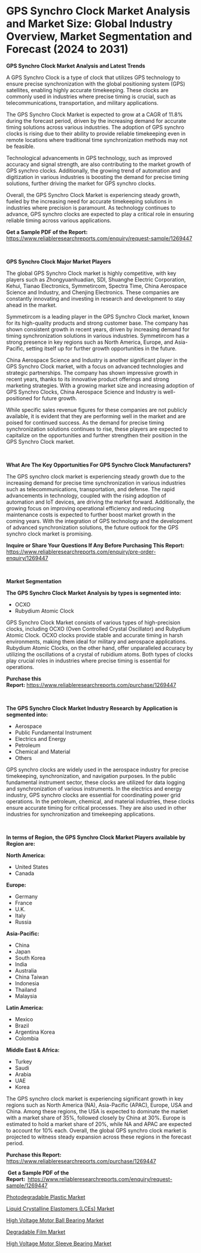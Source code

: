 <p><h1>GPS Synchro Clock Market Analysis and Market Size: Global Industry Overview, Market Segmentation and Forecast (2024 to 2031)</h1></p><p><strong>GPS Synchro Clock Market Analysis and Latest Trends</strong></p>
<p><p>A GPS Synchro Clock is a type of clock that utilizes GPS technology to ensure precise synchronization with the global positioning system (GPS) satellites, enabling highly accurate timekeeping. These clocks are commonly used in industries where precise timing is crucial, such as telecommunications, transportation, and military applications.</p><p>The GPS Synchro Clock Market is expected to grow at a CAGR of 11.8% during the forecast period, driven by the increasing demand for accurate timing solutions across various industries. The adoption of GPS synchro clocks is rising due to their ability to provide reliable timekeeping even in remote locations where traditional time synchronization methods may not be feasible.</p><p>Technological advancements in GPS technology, such as improved accuracy and signal strength, are also contributing to the market growth of GPS synchro clocks. Additionally, the growing trend of automation and digitization in various industries is boosting the demand for precise timing solutions, further driving the market for GPS synchro clocks.</p><p>Overall, the GPS Synchro Clock Market is experiencing steady growth, fueled by the increasing need for accurate timekeeping solutions in industries where precision is paramount. As technology continues to advance, GPS synchro clocks are expected to play a critical role in ensuring reliable timing across various applications.</p></p>
<p><strong>Get a Sample PDF of the Report:&nbsp;</strong> <a href="https://www.reliableresearchreports.com/enquiry/request-sample/1269447">https://www.reliableresearchreports.com/enquiry/request-sample/1269447</a></p>
<p>&nbsp;</p>
<p><strong>GPS Synchro Clock Major Market Players</strong></p>
<p><p>The global GPS Synchro Clock market is highly competitive, with key players such as Zhongyuanhuadian, SDI, Shuanghe Electric Corporation, Kehui, Tianao Electronics, Symmetircom, Spectra Time, China Aerospace Science and Industry, and Chenjing Electronics. These companies are constantly innovating and investing in research and development to stay ahead in the market.</p><p>Symmetircom is a leading player in the GPS Synchro Clock market, known for its high-quality products and strong customer base. The company has shown consistent growth in recent years, driven by increasing demand for timing synchronization solutions in various industries. Symmetircom has a strong presence in key regions such as North America, Europe, and Asia-Pacific, setting itself up for further growth opportunities in the future.</p><p>China Aerospace Science and Industry is another significant player in the GPS Synchro Clock market, with a focus on advanced technologies and strategic partnerships. The company has shown impressive growth in recent years, thanks to its innovative product offerings and strong marketing strategies. With a growing market size and increasing adoption of GPS Synchro Clocks, China Aerospace Science and Industry is well-positioned for future growth.</p><p>While specific sales revenue figures for these companies are not publicly available, it is evident that they are performing well in the market and are poised for continued success. As the demand for precise timing synchronization solutions continues to rise, these players are expected to capitalize on the opportunities and further strengthen their position in the GPS Synchro Clock market.</p></p>
<p>&nbsp;</p>
<p><strong>What Are The Key Opportunities For GPS Synchro Clock Manufacturers?</strong></p>
<p><p>The GPS synchro clock market is experiencing steady growth due to the increasing demand for precise time synchronization in various industries such as telecommunications, transportation, and defense. The rapid advancements in technology, coupled with the rising adoption of automation and IoT devices, are driving the market forward. Additionally, the growing focus on improving operational efficiency and reducing maintenance costs is expected to further boost market growth in the coming years. With the integration of GPS technology and the development of advanced synchronization solutions, the future outlook for the GPS synchro clock market is promising.</p></p>
<p><strong>Inquire or Share Your Questions If Any Before Purchasing This Report:</strong> <a href="https://www.reliableresearchreports.com/enquiry/pre-order-enquiry/1269447">https://www.reliableresearchreports.com/enquiry/pre-order-enquiry/1269447</a></p>
<p>&nbsp;</p>
<p><strong>Market Segmentation</strong></p>
<p><strong>The GPS Synchro Clock Market Analysis by types is segmented into:</strong></p>
<p><ul><li>OCXO</li><li>Rubydium Atomic Clock</li></ul></p>
<p><p>GPS Synchro Clock Market consists of various types of high-precision clocks, including OCXO (Oven Controlled Crystal Oscillator) and Rubydium Atomic Clock. OCXO clocks provide stable and accurate timing in harsh environments, making them ideal for military and aerospace applications. Rubydium Atomic Clocks, on the other hand, offer unparalleled accuracy by utilizing the oscillations of a crystal of rubidium atoms. Both types of clocks play crucial roles in industries where precise timing is essential for operations.</p></p>
<p><strong>Purchase this Report:&nbsp;</strong><a href="https://www.reliableresearchreports.com/purchase/1269447">https://www.reliableresearchreports.com/purchase/1269447</a></p>
<p>&nbsp;</p>
<p><strong>The GPS Synchro Clock Market Industry Research by Application is segmented into:</strong></p>
<p><ul><li>Aerospace</li><li>Public Fundamental Instrument</li><li>Electrics and Energy</li><li>Petroleum</li><li>Chemical and Material</li><li>Others</li></ul></p>
<p><p>GPS synchro clocks are widely used in the aerospace industry for precise timekeeping, synchronization, and navigation purposes. In the public fundamental instrument sector, these clocks are utilized for data logging and synchronization of various instruments. In the electrics and energy industry, GPS synchro clocks are essential for coordinating power grid operations. In the petroleum, chemical, and material industries, these clocks ensure accurate timing for critical processes. They are also used in other industries for synchronization and timekeeping applications.</p></p>
<p>&nbsp;</p>
<p><strong>In terms of Region, the GPS Synchro Clock Market Players available by Region are:</strong></p>
<p>
    <p> <strong> North America: </strong>
        <ul>
            <li>United States</li>
            <li>Canada</li>
        </ul>
        </p> 
    <p> <strong> Europe: </strong>
        <ul>
            <li>Germany</li>
            <li>France</li>
            <li>U.K.</li>
            <li>Italy</li>
            <li>Russia</li>
        </ul>
        </p> 
    <p> <strong> Asia-Pacific: </strong>
        <ul>
            <li>China</li>
            <li>Japan</li>
            <li>South Korea</li>
            <li>India</li>
            <li>Australia</li>
            <li>China Taiwan</li>
            <li>Indonesia</li>
            <li>Thailand</li>
            <li>Malaysia</li>
        </ul>
        </p> 
    <p> <strong> Latin America: </strong>
        <ul>
            <li>Mexico</li>
            <li>Brazil</li>
            <li>Argentina Korea</li>
            <li>Colombia</li>
        </ul>
        </p> 
    <p> <strong> Middle East & Africa: </strong>
        <ul>
            <li>Turkey</li>
            <li>Saudi</li>
            <li>Arabia</li>
            <li>UAE</li>
            <li>Korea</li>
        </ul>
    </p>
    </p>
<p><p>The GPS synchro clock market is experiencing significant growth in key regions such as North America (NA), Asia-Pacific (APAC), Europe, USA and China. Among these regions, the USA is expected to dominate the market with a market share of 35%, followed closely by China at 30%. Europe is estimated to hold a market share of 20%, while NA and APAC are expected to account for 10% each. Overall, the global GPS synchro clock market is projected to witness steady expansion across these regions in the forecast period.</p></p>
<p><strong>Purchase this Report: </strong><a href="https://www.reliableresearchreports.com/purchase/1269447">https://www.reliableresearchreports.com/purchase/1269447</a></p>
<p>&nbsp;<strong>Get a Sample PDF of the Report:&nbsp;&nbsp;</strong><a href="https://www.reliableresearchreports.com/enquiry/request-sample/1269447">https://www.reliableresearchreports.com/enquiry/request-sample/1269447</a></p>
<p><strong></strong></p>
<p><p><a href="https://medium.com/@annaalexander40/photodegradable-plastic-market-exploring-market-share-market-trends-and-future-growth-254370965b1a">Photodegradable Plastic Market</a></p><p><a href="https://github.com/bobicer/Market-Research-Report-List-2/blob/main/liquid-crystalline-elastomers-lces-market.md">Liquid Crystalline Elastomers (LCEs) Market</a></p><p><a href="https://issuu.com/reportprime-2/docs/high-voltage-motor-ball-bearing-market-size-2030.p">High Voltage Motor Ball Bearing Market</a></p><p><a href="https://medium.com/@annaalexander40/degradable-film-market-size-cagr-trends-2024-2030-116c1a6fb4c3">Degradable Film Market</a></p><p><a href="https://issuu.com/reportprime-2/docs/high-voltage-motor-sleeve-bearing-market-size-2030">High Voltage Motor Sleeve Bearing Market</a></p></p>